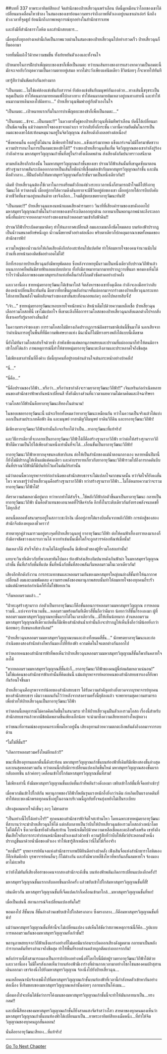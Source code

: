 ##บทที่ 337  ยาพระอาทิตย์สีทอง!
จิตสำนึกของป๋ายเสี่ยวฉุนพร่าเลือน บัดนี้ดูเหมือนว่าโลกของเขาได้เปลี่ยนมาเคลื่อนไหวช้าลง ในสมองของเขาย้อนความทรงจำถึงภาพที่ตัวเองอยู่บนเขาเม่าเอ๋อร์ นึกถึงช่วงเวลาที่จุดธูป ย้อนนึกถึงภาพเหตุการณ์ทุกอย่างในสำนักธาราเทพ

และยังมีที่สำนักธาราโลหิต และสำนักสยบธาร...

เมื่อทุกสิ่งทุกอย่างเหล่านี้เกิดเป็นภาพแวบผ่านในสมองของป๋ายเสี่ยวฉุนไปอย่างรวดเร็ว ป๋ายเสี่ยวฉุนก็ยิ้มออกมา

รอยยิ้มนี้แฝงไว้ด้วยความขมขื่น ทั้งเย้ยหยันตัวเองและทั้งจนใจ

เป้าหมายในการฝึกบำเพ็ญตบะของเขาก็เพื่อเป็นอมตะ ทว่าบนเส้นทางของการแสวงหาความเป็นอมตะนี้มักจะเจอกับวิกฤตความเป็นความตายอยู่เสมอ หากไม่ระวังเพียงแค่นิดเดียว ชีวิตน้อยๆ ก็จะหายไปทันที

เขารู้สึกว่ามันขัดแย้งกันอย่างมาก

“เป็นอมตะ...ไม่ใช่แค่ต้องแข่งขันกับสวรรค์ ยังต้องแข่งขันกับมนุษย์กันเองด้วย...ทางเส้นนี้ขรุขระเป็นหลุมเป็นบ่อ ทำให้คนมากมายยอมแพ้ไปกลางทาง ทำให้คนมากมายล้มเหลวอยู่บนทางสายนี้ และทำให้คนมากมายเดินหลงไปผิดทาง...” ป๋ายเสี่ยวฉุนพึมพำอยู่กับตัวเองในใจ

“เป็นอมตะ...เป้าหมายแรกเริ่มในการบำเพ็ญตบะของข้าก็เพื่อเป็นอมตะ...”

“เป็นอมตะ...ข้าจะ...เป็นอมตะ!!” ในดวงตาทั้งคู่ของป๋ายเสี่ยวฉุนที่เดิมทีพร่าเลือน บัดนี้ได้เปลี่ยนมาเป็นชัดเจนขึ้น แม้ว่าลมหายใจของเขาจะแผ่วเบา ทว่ากลับยิ่งถี่กระชั้น เวลานี้ความยึดมั่นในการเป็นอมตะของเขาได้สะท้อนหมุนวนอยู่ในจิตวิญญาณ ส่งเสียงดังอึงอลอย่างต่อเนื่อง!

“พึ่งพาคนอื่น คงอยู่ได้ไม่นาน มีเพียงทำให้ตัวเอง...แข็งแกร่งมากพอ แข็งแกร่งจนไม่มีใครมาขัดขวางความปรารถนาในการเป็นอมตะของข้าได้!!” ร่างของป๋ายเสี่ยวฉุนสั่นเทิ้ม จิตวิญญาณของเขากำลังกู่ร้อง กำลังคำราม มหาสมุทรวิญญาณเก้าชั้นที่อยู่ในร่างยิ่งเดือดพล่าน ส่งเสียงดังกัมปนาทราวอสนีบาต

ตามหลังเสียงกึกก้องนั้น ในมหาสมุทรวิญญาณเก้าชั้นของเขา ปราณวิถีฟ้าเส้นนั้นที่เขาดูดซับมาตอนสร้างฐานรากพลันระเบิดออกกลายเป็นเส้นใยชักนำที่เชื่อมต่อเข้ากับมหาสมุทรวิญญาณเก้าชั้น และมันคือตัวกลาง...ที่ฝืนบังคับให้มหาสมุทรวิญญาณทั้งเก้าชั้นรวมเป็นหนึ่งเดียวกัน!!

เดิมที ป๋ายเสี่ยวฉุนต้องใช้เวลาในการเตรียมตัวอีกแค่ช่วงระยะเวลาหนึ่งก็สามารถฝ่าโจมตีไปยังอายุวัฒนะได้ ทว่าตอนนี้ เมื่ออยู่ภายใต้ความดึงดันอยากจะมีชีวิตอยู่ต่อของเขา เมื่ออยู่ภายใต้การบีบบังคับด้วยชีวิตที่แขวนอยู่บนเส้นด้าย เขาจึงเลือก...โจมตีสู่ขอบเขตยาอายุวัฒนะทันที!

“เป็นอมตะ!!” ป๋ายเสี่ยวฉุนแหงนหน้าแผดเสียงคำรามยาว วินาทีที่เสียงคำรามของเขาดังออกไป มหาสมุทรวิญญาณเก้าชั้นในร่างกายของเขาก็ระเบิดออกทุกด้าน กลายมาเป็นพลานุภาพน่าตะลึงระลอกหนึ่งที่แผ่กระจายออกมาจากร่างของเขาแล้วหลอมรวมเข้ากับฟ้าดิน!!

ปราณวิถีฟ้าก็ระเบิดตามมาติดๆ ทำให้นภากาศเปลี่ยนสี ลมและเมฆกลิ้งซัดโหมตลบ บนท้องฟ้าปรากฏเป็นน้ำวนขนาดยักษ์หนึ่งลูก น้ำวนนี้ขยายตัวอย่างต่อเนื่อง พริบตาเดียวก็ปกคลุมอาณาเขตทั้งหมดของสำนักธารฟ้า!

ความใหญ่ของน้ำวนก่อให้เกิดเสียงดังกึกก้องสะท้อนไปแปดทิศ ทำให้ลมหายใจของคนจำนวนนับไม่ถ้วนที่เงยหน้ามองติดขัดอย่างอดไม่ได้!

อีกทั้งรอบกายป๋ายเสี่ยวฉุนยังมีพายุพัดตลบ ซึ่งหลังจากพายุนั้นรวมเป็นหนึ่งเดียวกับปราณวิถีฟ้าแล้ว บนนภากาศก็พลันมีสายฟ้าแลบแปลบปลาบ ทั้งยังมีภาพมายามากมายปรากฏวาบขึ้นมา พอมองเห็นได้รำไรว่านั่นคือภาพของมหาสมุทรเก้าแห่งที่คลื่นกำลังโถมตัวซัดสาดอย่างบ้าคลั่ง

และเวลานี้เอง ชายหนุ่มยาอายุวัฒนะได้เข้ามาใกล้ จิตสังหารของเขายิ่งดุเดือด กำลังจะลงมือทว่ากลับต้องหน้าเปลี่ยนสีกะทันหัน มือขวาที่ยกขึ้นถูกพลังอำนาจที่แผ่ออกมาจากร่างของป๋ายเสี่ยวฉุนกระแทกใส่กลายเป็นพลังโจมตีกลับจนร่างของเขาสั่นสะเทือนถอยแถ่ดๆ ออกไปหลายสิบจั้ง!

“เจ้า...” ชายหนุ่มยาอายุวัฒนะหอบหายใจหนักหน่วง สีหน้าเต็มไปด้วยความเหลือเชื่อ ป๋ายเสี่ยวฉุนเลือกรวมโอสถที่นี่ เขาไม่แปลกใจ ที่เขาตะลึงก็คือการรวมโอสถของป๋ายเสี่ยวฉุนกลับแตกต่างไปจากสิ่งที่เขาเคยรับรู้มาอย่างสิ้นเชิง!

ในความทรงจำของเขา การรวมโอสถไม่มีทางเกิดปรากฏการณ์ผิดธรรมชาติเช่นนี้ขึ้นมาได้ นอกเสียจากว่าดำเนินการอยู่ในพื้นที่ที่มีความพิเศษบางแห่ง มิฉะนั้นก็ไม่มีทางทรงพลังได้แบบนี้เด็ดขาด


นี่ยังไม่ทันรวมโอสถสำเร็จด้วยซ้ำ ลำพังเพียงแค่พลานุภาพสยบและปราณที่แผ่ออกมาก็ทำให้ตนมิอาจเข้าใกล้ได้แล้ว ภาพเหตุการณ์นี้ทำให้ชายหนุ่มยาอายุวัฒนะตะลึงลานและประหลาดใจถึงขีดสุด

ไม่เพียงเขาเท่านั้นที่อึ้งค้าง บัดนี้ทุกคนที่อยู่รอบด้านล้วนใจเต้นกระหน่ำอย่างบ้าคลั่ง!

“นี่...”

“นี่คือ...”

“นี่คือปราณของวิถีฟ้า...หรือว่า...หรือว่าเขากำลังจะรวมยาอายุวัฒนะวิถีฟ้า!!” เจินเหรินก่อกำเนิดหลายคนของสำนักธารฟ้าพากันหน้าเปลี่ยนสี ทั้งยังมีบางส่วนที่แววตาเผยความไม่คาดคิดและอิจฉาริษยา


รวมโอสถวิถีฟ้านั่นคือยาอายุวัฒนะสีทองในตำนาน!

ในขอบเขตยาอายุวัฒนะนี้ แม้จะเรียกทั้งหมดว่ายาอายุวัฒนะเหมือนกัน ทว่าในความเป็นจริงแล้วได้แบ่งออกเป็นสามประเภทคือฟ้า ดิน และมนุษย์ ยาสามัญวิถีมนุษย์ ยาดินวิถีดิน และยาอายุวัฒนะวิถีฟ้า!

มีเพียงยาอายุวัฒนะวิถีฟ้าเท่านั้นถึงจะเรียกได้ว่าเป็น...ยาอายุวัฒนะที่แท้จริง!

และวิธีการเดียวที่จะกลายเป็นยาอายุวัฒนะวิถีฟ้าได้ก็คือสร้างฐานรากวิถีฟ้า ทว่าต่อให้สร้างฐานรากวิถีฟ้าก็มีความเป็นไปได้เพียงส่วนหนึ่งเท่านั้นที่จะได้...เลื่อนขั้นเป็นยาอายุวัฒนะวิถีฟ้า!

ยาอายุวัฒนะวิถีฟ้าหายากดุจขนหงส์เขากิเลน ต่อให้เป็นสำนักของแม่น้ำตอนกลางเอง หลายหมื่นปีมานี้ก็ยังไม่มีปรากฏให้เห็นแม้แต่คนเดียว และคำบรรยายเกี่ยวกับยาอายุวัฒนะวิถีฟ้ารวมไปถึงการกดดันบีบคั้นที่ปราณวิถีฟ้ามีก็มีบันทึกไว้แค่ในคัมภีร์เท่านั้น

แม้ว่าตอนนี้พวกบุรพาจารย์ก่อกำเนิดของสำนักสยบธารจะไม่แปลกใจมากขนาดนั้น ทว่าจิตใจก็ยังคงสั่นไหว พวกเขารู้ว่าป๋ายเสี่ยวฉุนคือสร้างฐานรากวิถีฟ้า ทว่าสร้างฐานรากวิถีฟ้า...ไม่ได้หมายความว่าจะรวมยาอายุวัฒนะวิถีฟ้าได้!

อัตราความล้มเหลวมีอยู่มาก ทว่าหากทำได้สำเร็จ...ใช้พลังวิถีฟ้าก่อตัวขึ้นมาเป็นยาอายุวัฒนะ กลายเป็นยาอายุวัฒนะวิถีฟ้า นั่นคือตัวแทนของอนาคตที่ไร้ขีดจำกัด อีกทั้งในระดับเดียวกันยังทรงพลังจนบดขยี้ได้ทุกสิ่ง!

ตอนนี้ตลอดทั้งสนามรบอยู่ในสภาวะชะงักงัน เมื่ออยู่ภายใต้แรงบีบคั้นจากพลังวิถีฟ้า การต่อสู้ของสองสำนักจึงต้องหยุดลงชั่วคราว!

สายตาทุกคู่ล้วนมารวมอยู่ตรงจุดที่ป๋ายเสี่ยวฉุนอยู่ ยาอายุวัฒนะวิถีฟ้า ต่อให้คนฟ้าเยื้องกรายลงมาเองก็ยังมิอาจขัดขวางและรบกวนได้ หากทำเช่นนั้นเมื่อใดก็จะถูกสวรรค์ลงทัณฑ์เมื่อนั้น!

ล้มเหลวก็ดี สำเร็จก็ช่าง ล้วนไม่ได้อยู่ที่คนอื่น มีเพียงตัวของผู้ที่รวมโอสถเท่านั้น!

แทบจะวินาทีเดียวกับที่พวกเขาหันไปมอง ท้องฟ้าส่งเสียงกัมปนาทดังเกินฟ้าผ่า ในมหาสมุทรวิญญาณเก้าชั้น ชั้นที่เก้ากับชั้นที่แปด ชั้นที่หนึ่งกับชั้นที่สองพลันเริ่มหลอมรวมในเวลาเดียวกัน!

เสียงอึกทึกดังกังวาน การกระแทกชนและหลอมรวมกันของมหาสมุทรใหญ่บนล่างสี่ชั้นทำให้นภากาศเปลี่ยนสี ลมและเมฆพัดตลบ ความทรงพลังของพลานุภาพสยบนั้นทำให้ลมหายใจของทุกคนถี่ระรัว แม้แต่นักพรตก่อกำเนิดก็ยังไม่ใช่ข้อยกเว้น

“เริ่มหลอมรวมแล้ว...”

“ฝ่าทะลุสร้างฐานราก ก่อตัวเป็นยาอายุวัฒนะก็คือขั้นตอนการหลอมรวมมหาสมุทรวิญญาณ การหลอมรวมนี้...แบ่งจากจำนวนชั้น...หลอมรวมพร้อมกันทีเดียวสี่ชั้นถือว่าดีมาก น้อยกว่าสี่ชั้นก็รองลงมา ผู้ที่หลอมรวมมหาสมุทรวิญญาณหกชั้นแรกได้ในเวลาเดียวกัน...มีให้เห็นน้อยมาก ส่วนหลอมรวมมหาสมุทรวิญญาณทีเดียวแปดชั้นก็มีเพียงสำนักต้นน้ำเท่านั้นถึงจะปรากฏให้เห็นซึ่งถือว่ามีน้อยยิ่งกว่าน้อยพอๆ กับขนหงส์เขากิเลน!”

“ป๋ายเสี่ยวฉุนหลอมรวมมหาสมุทรวิญญาณบนและล่างทั้งหมดสี่ชั้น...” นักพรตยาอายุวัฒนะและก่อกำเนิดของสองสำนักต่างก็พากันมองไปที่ท้องฟ้า ความคิดในใจแตกต่างกันออกไป

ทว่าหลายคนของสำนักธารฟ้าที่พอเห็นว่าป๋ายเสี่ยวฉุนหลอมรวมมหาสมุทรวิญญาณสี่ชั้นก็พากันคลายใจลงได้

“หากหลอมรวมมหาสมุทรวิญญาณสี่ชั้นล่ะก็...ยาอายุวัฒนะวิถีฟ้าของคนผู้นี้ย่อมล้มเหลวแน่นอน!” ไม่ใช่แค่คนของสำนักธารฟ้าเท่านั้นที่คิดเช่นนี้ แม้แต่บุรพาจารย์หลายคนของสำนักสยบธารเองก็ยังพากันร้อนใจขึ้นมา

ป๋ายเสี่ยวฉุนคือบุรพาจารย์น้อยของสำนักสยบธาร ได้รับความสำคัญอย่างยิ่งยวดจากบุรพาจารย์ทุกคนของสำนักสยบธาร เดิมวางแผนกันไว้ว่าหลังจากสงครามครั้งนี้ยุติลงแล้ว จะพยายามสุดความสามารถเพื่อช่วยให้ป๋ายเสี่ยวฉุนเป็นยาอายุวัฒนะวิถีฟ้า

ทว่าตอนนี้เหตุการณ์ไม่คาดคิดเกิดขึ้นในสนามรบ ทำให้ป๋ายเสี่ยวฉุนฝืนตัวเองรวมโอสถ เรื่องนี้สำหรับสำนักสยบธารแล้วหากมีข้อผิดพลาดขึ้นเพียงเล็กน้อย จะนำมาซึ่งความเสียหายอย่างใหญ่หลวง

ทว่าขณะที่อารมณ์ของทุกคนกระเพื่อมไหวอยู่นั้น เสียงอุทานด้วยความตกตะลึงพลันดังอึงอลมาจากรอบด้าน

“ไม่ใช่สี่ชั้น!!”

“เกิดการหลอมรวมครั้งใหม่อีกแล้ว!!”

ขณะที่เสียงอุทานแตกตื่นนี้ดังสะท้อน มหาสมุทรวิญญาณเก้าชั้นบนท้องฟ้าที่เดิมทีมีเพียงสองชั้นล่างสุดและบนสุดหลอมรวมกัน ทว่าตอนนี้กลับมีการเปลี่ยนแปลงเกิดขึ้นใหม่ มหาสมุทรวิญญาณสองชั้นแรกกลับลอยขึ้น แล้วค่อยๆ เคลื่อนเข้าไปใกล้มหาสมุทรวิญญาณชั้นที่สาม!

ไม่เพียงเท่านี้ ยังมีมหาสมุทรวิญญาณชั้นแปดชั้นเก้าที่พลันร่วงดิ่งลงมา เขยิบเข้าใกล้ชั้นที่เจ็ดอย่างช้าๆ!

เมื่อพวกมันเข้าไปใกล้กัน พลานุภาพของวิถีฟ้าก็พลันรุนแรงหนักอึ้งยิ่งกว่าเดิม ก่อเกิดเป็นแรงกดดันที่ทำให้ตบะของนักพรตทุกคนซึ่งอยู่ในอาณาบริเวณนี้ถูกยับยั้งจนยุ่งเหยิงไม่เป็นระเบียบ

เสียงสูดลมหายใจดังขึ้นๆ ลงๆ ไม่ขาดสาย

“เป็นอย่างนี้ไปได้อย่างไร!!” ทุกคนของสำนักธารฟ้าจิตใจสะท้านไหว โดยเฉพาะชายหนุ่มยาอายุวัฒนะที่สาบานว่าจะฆ่าป๋ายเสี่ยวฉุนให้ได้ แต่กลับกลายเป็นว่าบีบให้ป๋ายเสี่ยวฉุนต้องรวมโอสถล่วงหน้าโดยไม่ได้ตั้งใจ ซึ่งเวลานี้เขายิ่งตัวสั่นสะท้าน ใบหน้าเต็มไปด้วยความเหลือเชื่อและตะลึงพรึงเพริด เขายังถึงขั้นเสียใจกับการกระทำก่อนหน้านี้ของตัวเองแล้วด้วยซ้ำ ความรู้สึกที่ว่าบีบให้สัตว์ประหลาดตัวหนึ่งปรากฏขึ้นมาด้วยน้ำมือของตัวเอง ทำให้เขารู้สึกเหมือนว่านี่ไม่ใช่เรื่องจริง

“หกชั้น!!” บุรพาจารย์หันจงแห่งสำนักธาราเทพปิติยินดีอย่างบ้าคลั่ง เฟิงเสินจื่อแห่งสำนักธาราโลหิตเองก็ฮึกเหิมคึกคัก บุรพาจารย์คนอื่นๆ ก็ไม่ต่างกัน และยังมีพวกหลี่ชิงโหวที่พากันกลั้นลมหายใจ จ้องมองตาไม่กะพริบ

ทว่ายังไม่ทันที่เสียงฮือฮาของคนจากสองสำนักจะดังขึ้น บนท้องฟ้าพลันเกิดการเปลี่ยนแปลงอีกครั้ง!!

มหาสมุทรวิญญาณชั้นแรกกลับลอยขึ้นมาอีกครั้ง แล้วขยับเข้าไปใกล้มหาสมุทรวิญญาณชั้นที่สี่!

เช่นเดียวกัน มหาสมุทรวิญญาณชั้นที่เจ็ดแปดเก้าก็เคลื่อนเข้ามาใกล้...มหาสมุทรวิญญาณชั้นที่หก!

เมื่อเป็นเช่นนี้ สถานการณ์จึงเปลี่ยนแปลงทันใด!!

พอมองไป สี่ชั้นบน สี่ชั้นล่างล้วนเขยิบเข้าไปใกล้ตรงกลาง ซึ่งตรงกลาง...ก็คือมหาสมุทรวิญญาณชั้นที่ห้า!

แม้ว่ามหาสมุทรวิญญาณชั้นที่ห้านี้จะไม่เปลี่ยนแปลง แต่เห็นได้ชัดว่าสภาพเหตุการณ์นี้ก็คือ...รูปแบบการหลอมรวมกันของมหาสมุทรวิญญาณทั้งเก้าชั้น!!

พลานุภาพสยบจากวิถีฟ้าแข็งแกร่งอย่างที่ไม่เคยมีมาก่อนระเบิดออกเสียงดังตูมตาม กลายมาเป็นพลังกำราบกดดันที่ทรงอำนาจถึงขีดสุด ทำให้พื้นที่รอบด้านคล้ายถูกตัดแบ่งออกจากกัน!

พลังกำราบนี้ยังสามารถมองเป็นการปกป้องอย่างหนึ่งที่โลกใบนี้มีต่อผู้รวมยาอายุวัฒนะวิถีฟ้าได้ด้วย และเวลานี้เอง ไม่มีใครสังเกตเห็นว่าบนท้องฟ้ามีเงาร่างที่ผ่านกาลเวลามาอย่างโชกโชนของคนเฝ้าสุสานเดินออกมา เขาจ้องนิ่งไปยังมหาสมุทรวิญญาณ จ้องนิ่งไปยังป๋ายเสี่ยวฉุน...

คนเหลือคณานับจ้องเขม็งไปที่มหาสมุทรวิญญาณเก้าชั้นบนท้องฟ้าที่เวลานี้กำลังหดตัวเข้าหากันอย่างต่อเนื่อง ซึ่งริมขอบของมหาสมุทรวิญญาณเหล่านั้นค่อยๆ กลายมาเป็นโค้งมน...

เมื่อมองไปจะเห็นได้ชัดว่าการโค้งมนของมหาสมุทรวิญญาณเก้าชั้นนี้จะทำให้มันกลายมาเป็น...ทรงกลม!!

และบัดนี้สีทองของมหาสมุทรวิญญาณเก้าชั้นก็ยิ่งสาดแสงจัดจ้าสว่างไสว สายตาของทุกคนมองเห็นว่ามหาสมุทรวิญญาณเก้าชั้นบนท้องฟ้าได้เปลี่ยนมาเป็น...ยาพระอาทิตย์สีทองเม็ดหนึ่ง...ที่ทำให้จิตวิญญาณของทุกคนถูกสั่นคลอน!

นั่นคือยาอายุวัฒนะสีทอง...ที่แท้จริง!


------


[Go To Next Chapter]( ./12.md)
